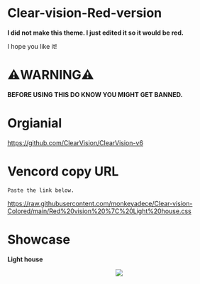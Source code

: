 # Clear-vision-Red-version
**I did not make this theme. I just edited it so it would be red.**

I hope you like it!

# ⚠️WARNING⚠️
**BEFORE USING THIS DO KNOW YOU MIGHT GET BANNED.**

# Orgianial
https://github.com/ClearVision/ClearVision-v6

# Vencord copy URL

```Paste the link below.```

https://raw.githubusercontent.com/monkeyadece/Clear-vision-Colored/main/Red%20vision%20%7C%20Light%20house.css

# Showcase
**Light house**

<p align="center">
<img src="/showcase/lighthouse_showcase.png">

